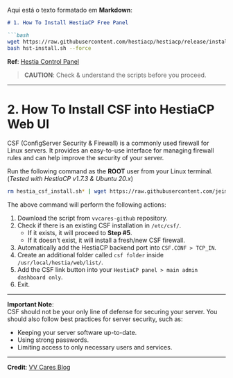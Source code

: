 Aqui está o texto formatado em **Markdown**:

```markdown
# 1. How To Install HestiaCP Free Panel

```bash
wget https://raw.githubusercontent.com/hestiacp/hestiacp/release/install/hst-install.sh
bash hst-install.sh --force
```

**Ref**: [Hestia Control Panel](https://hestiacp.com)

> **CAUTION**: Check & understand the scripts before you proceed.

---

# 2. How To Install CSF into HestiaCP Web UI

CSF (ConfigServer Security & Firewall) is a commonly used firewall for Linux servers. It provides an easy-to-use interface for managing firewall rules and can help improve the security of your server.

Run the following command as the **ROOT** user from your Linux terminal.  
(*Tested with HestiaCP v1.7.3 & Ubuntu 20.x*)

```bash
rm hestia_csf_install.sh* | wget https://raw.githubusercontent.com/jeimerson/hestia_csf/master/hestia_csf_install.sh
```

The above command will perform the following actions:

1. Download the script from `vvcares-github` repository.
2. Check if there is an existing CSF installation in `/etc/csf/`.
    - If it exists, it will proceed to **Step #5**.
    - If it doesn't exist, it will install a fresh/new CSF firewall.
3. Automatically add the HestiaCP backend port into `CSF.CONF > TCP_IN`.
4. Create an additional folder called `csf folder` inside `/usr/local/hestia/web/list/`.
5. Add the CSF link button into your `HestiaCP panel > main admin dashboard only`.
6. Exit.

---

**Important Note**:  
CSF should not be your only line of defense for securing your server. You should also follow best practices for server security, such as:  
- Keeping your server software up-to-date.
- Using strong passwords.
- Limiting access to only necessary users and services.

---

**Credit**: [VV Cares Blog](https://vvcares.com/blog/how-to-install-csf-on-hestia-cp-config-firewall/)
```
